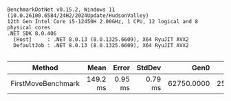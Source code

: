 ```

BenchmarkDotNet v0.15.2, Windows 11 (10.0.26100.6584/24H2/2024Update/HudsonValley)
12th Gen Intel Core i5-12450H 2.00GHz, 1 CPU, 12 logical and 8 physical cores
.NET SDK 8.0.406
  [Host]     : .NET 8.0.13 (8.0.1325.6609), X64 RyuJIT AVX2
  DefaultJob : .NET 8.0.13 (8.0.1325.6609), X64 RyuJIT AVX2


```
| Method             | Mean     | Error   | StdDev  | Gen0       | Gen1     | Allocated |
|------------------- |---------:|--------:|--------:|-----------:|---------:|----------:|
| FirstMoveBenchmark | 149.2 ms | 0.95 ms | 0.79 ms | 62750.0000 | 250.0000 | 375.64 MB |
